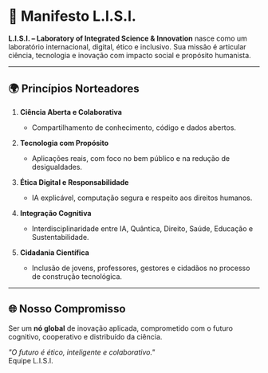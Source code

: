 # 📜 Manifesto L.I.S.I.

**L.I.S.I. – Laboratory of Integrated Science & Innovation** nasce como um laboratório internacional, digital, ético e inclusivo. Sua missão é articular ciência, tecnologia e inovação com impacto social e propósito humanista.

---

## 🌍 Princípios Norteadores

1. **Ciência Aberta e Colaborativa**
   - Compartilhamento de conhecimento, código e dados abertos.

2. **Tecnologia com Propósito**
   - Aplicações reais, com foco no bem público e na redução de desigualdades.

3. **Ética Digital e Responsabilidade**
   - IA explicável, computação segura e respeito aos direitos humanos.

4. **Integração Cognitiva**
   - Interdisciplinaridade entre IA, Quântica, Direito, Saúde, Educação e Sustentabilidade.

5. **Cidadania Científica**
   - Inclusão de jovens, professores, gestores e cidadãos no processo de construção tecnológica.

---

## 🌐 Nosso Compromisso

Ser um **nó global** de inovação aplicada, comprometido com o futuro cognitivo, cooperativo e distribuído da ciência.

_"O futuro é ético, inteligente e colaborativo."_  
Equipe L.I.S.I.
